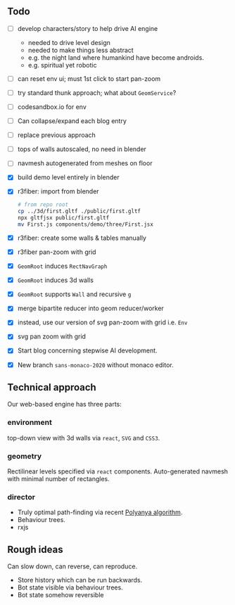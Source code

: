 ## Todo

- [ ] develop characters/story to help drive AI engine
  - needed to drive level design
  - needed to make things less abstract
  - e.g. the night land where humankind have become androids.
  - e.g. spiritual yet robotic

- [ ] can reset env ui; must 1st click to start pan-zoom
- [ ] try standard thunk approach; what about `GeomService`?
- [ ] codesandbox.io for env
- [ ] Can collapse/expand each blog entry

- [ ] replace previous approach
- [ ] tops of walls autoscaled, no need in blender
- [ ] navmesh autogenerated from meshes on floor
- [x] build demo level entirely in blender
- [x] r3fiber: import from blender
  ```sh
  # from repo root
  cp ../3d/first.gltf ./public/first.gltf
  npx gltfjsx public/first.gltf
  mv First.js components/demo/three/First.jsx 
  ```
- [x] r3fiber: create some walls & tables manually
- [x] r3fiber pan-zoom with grid
- [x] `GeomRoot` induces `RectNavGraph`
- [x] `GeomRoot` induces 3d walls
- [x] `GeomRoot` supports `Wall` and recursive `g`
- [x] merge bipartite reducer into geom reducer/worker
- [x] instead, use our version of svg pan-zoom with grid i.e. `Env`
- [x] svg pan zoom with grid
- [x] Start blog concerning stepwise AI development.
- [x] New branch `sans-monaco-2020` without monaco editor.


## Technical approach

Our web-based engine has three parts:

### __environment__

top-down view with 3d walls via `react`, `SVG` and `CSS3`.

### __geometry__

Rectilinear levels specified via `react` components.
Auto-generated navmesh with minimal number of rectangles.

### __director__

- Truly optimal path-finding via recent [Polyanya algorithm](#cite-polyanya).
- Behaviour trees.
- rxjs

## Rough ideas

Can slow down, can reverse, can reproduce.
  - Store history which can be run backwards.
  - Bot state visible via behaviour trees.
  - Bot state somehow reversible
